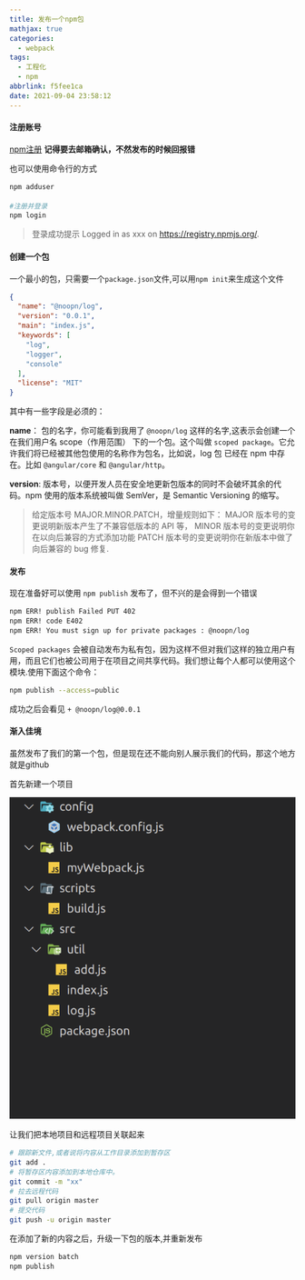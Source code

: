 ```yaml
---
title: 发布一个npm包
mathjax: true
categories:
  - webpack
tags:
  - 工程化
  - npm
abbrlink: f5fee1ca
date: 2021-09-04 23:58:12
---
```


#### 注册账号

[npm注册](https://www.npmjs.com/signup) **记得要去邮箱确认，不然发布的时候回报错**

也可以使用命令行的方式

```bash
npm adduser

#注册并登录
npm login
```

> 登录成功提示 Logged in as xxx on https://registry.npmjs.org/.

#### 创建一个包

一个最小的包，只需要一个`package.json`文件,可以用`npm init`来生成这个文件

```json
{
  "name": "@noopn/log",
  "version": "0.0.1",
  "main": "index.js",
  "keywords": [
    "log",
    "logger",
    "console"
  ],
  "license": "MIT"
}
```

其中有一些字段是必须的：

**name**： 包的名字，你可能看到我用了 `@noopn/log` 这样的名字,这表示会创建一个在我们用户名 scope（作用范围） 下的一个包。这个叫做 `scoped package`。它允许我们将已经被其他包使用的名称作为包名，比如说，log 包 已经在 npm 中存在。比如 `@angular/core` 和 `@angular/http`。

**version**: 版本号，以便开发人员在安全地更新包版本的同时不会破坏其余的代码。npm 使用的版本系统被叫做 SemVer，是 Semantic Versioning 的缩写。

> 给定版本号 MAJOR.MINOR.PATCH，增量规则如下：
  MAJOR 版本号的变更说明新版本产生了不兼容低版本的 API 等，
  MINOR 版本号的变更说明你在以向后兼容的方式添加功能
  PATCH 版本号的变更说明你在新版本中做了向后兼容的 bug 修复.


#### 发布

现在准备好可以使用 `npm publish` 发布了，但不兴的是会得到一个错误

```bash
npm ERR! publish Failed PUT 402
npm ERR! code E402
npm ERR! You must sign up for private packages : @noopn/log
```

`Scoped packages` 会被自动发布为私有包，因为这样不但对我们这样的独立用户有用，而且它们也被公司用于在项目之间共享代码。我们想让每个人都可以使用这个模块.使用下面这个命令：

```bash
npm publish --access=public
```

成功之后会看见 `+ @noopn/log@0.0.1` 

#### 渐入佳境

虽然发布了我们的第一个包，但是现在还不能向别人展示我们的代码，那这个地方就是github

首先新建一个项目

![](0001.png)

让我们把本地项目和远程项目关联起来

```bash
# 跟踪新文件,或者说将内容从工作目录添加到暂存区
git add .
# 将暂存区内容添加到本地仓库中。
git commit -m "xx"
# 拉去远程代码
git pull origin master
# 提交代码
git push -u origin master
```

在添加了新的内容之后，升级一下包的版本,并重新发布

```bash
npm version batch
npm publish
```